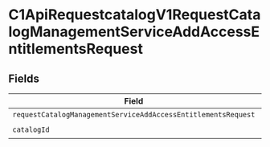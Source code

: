 # C1ApiRequestcatalogV1RequestCatalogManagementServiceAddAccessEntitlementsRequest


## Fields

| Field                                                                                                                                                    | Type                                                                                                                                                     | Required                                                                                                                                                 | Description                                                                                                                                              |
| -------------------------------------------------------------------------------------------------------------------------------------------------------- | -------------------------------------------------------------------------------------------------------------------------------------------------------- | -------------------------------------------------------------------------------------------------------------------------------------------------------- | -------------------------------------------------------------------------------------------------------------------------------------------------------- |
| `requestCatalogManagementServiceAddAccessEntitlementsRequest`                                                                                            | [shared.RequestCatalogManagementServiceAddAccessEntitlementsRequest](../../models/shared/requestcatalogmanagementserviceaddaccessentitlementsrequest.md) | :heavy_minus_sign:                                                                                                                                       | N/A                                                                                                                                                      |
| `catalogId`                                                                                                                                              | *string*                                                                                                                                                 | :heavy_check_mark:                                                                                                                                       | N/A                                                                                                                                                      |